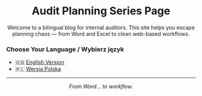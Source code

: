 <h1 align="center"> Audit Planning Series Page</h1>

<p align="center">Welcome to a bilingual blog for internal auditors. This site helps you escape planning chaos — from Word and Excel to clean web-based workflows.</p>


### Choose Your Language / Wybierz język

- 🇬🇧 [English Version](index-en.md)
- 🇵🇱 [Wersja Polska](index-pl.md)

---

<p align="center"><i>From Word… to workflow.</i></p>
